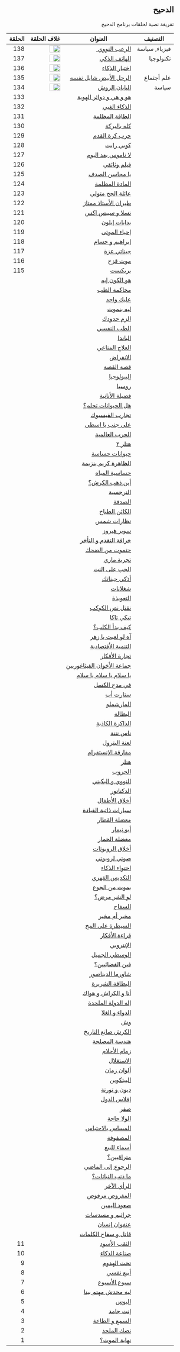 <div dir="rtl">

<h2 dir="rtl">الدحيح</h2>
<p dir="rtl"> تفريغة نصية لحلقات برنامج الدحيح <p>





| التصنيف       | العنوان                                     | غلاف الحلقة                                                  | الحلقة |
| ------------- | ------------------------------------------- | ------------------------------------------------------------ | ------ |
| فيزياء, سياسة | <a href="episodes/138.md">الرعب النووي </a> | <image width="60%" height="70%" src="https://i.ytimg.com/vi/fPYCDLymh4Q/hqdefault.jpg?sqp=-oaymwEZCNACELwBSFXyq4qpAwsIARUAAIhCGAFwAQ==&rs=AOn4CLDAhRRXcZywAeP8T7C6NRQZyytorQ">  </image> | 138    |
| تكنولوجيا     | <a href="">الهاتف الذكي </a>                | <image width="60%" height="70%" src="https://i.ytimg.com/vi/P6Dqi2DZHYU/hqdefault.jpg?sqp=-oaymwEZCPYBEIoBSFXyq4qpAwsIARUAAIhCGAFwAQ==&rs=AOn4CLCybh-SFLGL1QKjsbN9Pa8PpJdzpA"> </image> | 137    |
|               | <a href=""> اختبار الذكاء </a>              | <image width="60%" height="70%" src="https://i.ytimg.com/vi/bkqGAcAmyJc/hqdefault.jpg?sqp=-oaymwEZCPYBEIoBSFXyq4qpAwsIARUAAIhCGAFwAQ==&rs=AOn4CLCc-_AgZHREIIcu4SZnf90ILaaCiQ"> </image> | 136    |
| علم أجتماع    | <a href=""> الرجل الأبيض شايل نفسه </a>     | <image width="60%" height="70%" src="https://i.ytimg.com/vi/mP6Psd6YcQI/hqdefault.jpg?sqp=-oaymwEZCPYBEIoBSFXyq4qpAwsIARUAAIhCGAFwAQ==&rs=AOn4CLBvfuDBjKB1Tx42KHQxyre1NcoAHg"> </image> | 135    |
| سياسة         | <a href=""> اليابان الروش </a>              | <image width="60%" height="70%" src="https://i.ytimg.com/vi/UuwA_avpd8o/hqdefault.jpg?sqp=-oaymwEZCPYBEIoBSFXyq4qpAwsIARUAAIhCGAFwAQ==&rs=AOn4CLAn_zxgcX9F7NKNTlksRJSAxvj9Tg"> </image> | 134    |
|               | <a href="">هو و هي و دوائر الهوية</a>       |                                                              | 133    |
|               | <a href="">الذكاء الغبي</a>                 |                                                              | 132    |
|               | <a href="">الطاقة المظلمة</a>               |                                                              | 131    |
|               | <a href="">كله بالبركة</a>                  |                                                              | 130    |
|               | <a href="">حرب كرة القدم</a>                |                                                              | 129    |
|               | <a href="">كوبي رايت</a>                    |                                                              | 128    |
|               | <a href="">لا ناموس بعد اليوم</a>           |                                                              | 127    |
|               | <a href="">فيلم وثائقي</a>                  |                                                              | 126    |
|               | <a href="">يا محاسن الصدف</a>               |                                                              | 125    |
|               | <a href="">المادة المظلمة</a>               |                                                              | 124    |
|               | <a href="">عائلة الحج متولي</a>             |                                                              | 123    |
|               | <a href="">طيران الأستاذ ممتاز</a>          |                                                              | 122    |
|               | <a href="">تسلا و سبيس إكس</a>              |                                                              | 121    |
|               | <a href="">بدايات إيلون</a>                 |                                                              | 120    |
|               | <a href="">إحياء الموتی</a>                 |                                                              | 119    |
|               | <a href="">إبراهيم و حسام</a>               |                                                              | 118    |
|               | <a href="">جيناتي عزة</a>                   |                                                              | 117    |
|               | <a href="">موت قزح</a>                      |                                                              | 116    |
|               | <a href="">بريكست</a>                       |                                                              | 115    |
|               | <a href="">هو الكون إيه</a>                 |                                                              |        |
|               | <a href="">محاكمة الطب</a>                  |                                                              |        |
|               | <a href="">عليك واحد</a>                    |                                                              |        |
|               | <a href="">ليه بنموت</a>                    |                                                              |        |
|               | <a href="">الزم حدودك</a>                   |                                                              |        |
|               | <a href="">الطب النفسي</a>                  |                                                              |        |
|               | <a href="">الباندا</a>                      |                                                              |        |
|               | <a href="">العلاج المناعي</a>               |                                                              |        |
|               | <a href="">الانقراض</a>                     |                                                              |        |
|               | <a href="">قصة القصة</a>                    |                                                              |        |
|               | <a href="">البيولوجيا</a>                   |                                                              |        |
|               | <a href="">روسيا</a>                        |                                                              |        |
|               | <a href="">فضيلة الأنانية</a>               |                                                              |        |
|               | <a href="">هل الحيوانات تحلم؟</a>           |                                                              |        |
|               | <a href="">تجارب الفيسبوك</a>               |                                                              |        |
|               | <a href="">علی جنب يا اسطی</a>              |                                                              |        |
|               | <a href="">الحرب العالمية</a>               |                                                              |        |
|               | <a href="">هتلر ٢</a>                       |                                                              |        |
|               | <a href="">حيوانات حساسة </a>               |                                                              |        |
|               | <a href="">الظاهرة كريم بنزيمة</a>          |                                                              |        |
|               | <a href="">حساسية المياه</a>                |                                                              |        |
|               | <a href="">أين ذهب الكرش؟</a>               |                                                              |        |
|               | <a href="">النرجسية</a>                     |                                                              |        |
|               | <a href="">الصدفة</a>                       |                                                              |        |
|               | <a href="">الكائن الطباخ</a>                |                                                              |        |
|               | <a href="">نظارات شمس</a>                   |                                                              |        |
|               | <a href="">سوبر هيروز</a>                   |                                                              |        |
|               | <a href="">خرافة التقدم و التأخر</a>        |                                                              |        |
|               | <a href="">حتموت من الضحك</a>               |                                                              |        |
|               | <a href="">تجربة ماري</a>                   |                                                              |        |
|               | <a href="">الحب علی النت</a>                |                                                              |        |
|               | <a href="">أذكی جيناتك</a>                  |                                                              |        |
|               | <a href="">شغلانات</a>                      |                                                              |        |
|               | <a href="">التعويذة</a>                     |                                                              |        |
|               | <a href="">نقتل نص الكوكب</a>               |                                                              |        |
|               | <a href="">تيكي تاكا</a>                    |                                                              |        |
|               | <a href="">كيف بدأ الكلب؟</a>               |                                                              |        |
|               | <a href="">آه لو لعبت يا زهر</a>            |                                                              |        |
|               | <a href="">التنمية الأقتصادية</a>           |                                                              |        |
|               | <a href="">تجارة الأفكار</a>                |                                                              |        |
|               | <a href="">جماعة الأخوان الفيثاغوريين</a>   |                                                              |        |
|               | <a href="">يا سلام يا سلام يا سلام</a>      |                                                              |        |
|               | <a href="">في مدح الكسل</a>                 |                                                              |        |
|               | <a href="">ستارت أب</a>                     |                                                              |        |
|               | <a href="">المارشملو</a>                    |                                                              |        |
|               | <a href="">البطالة</a>                      |                                                              |        |
|               | <a href="">الذاكرة الكاذبة</a>              |                                                              |        |
|               | <a href="">ناس نتنة</a>                     |                                                              |        |
|               | <a href="">لعنة البترول</a>                 |                                                              |        |
|               | <a href="">مفارقة الإنستقرام</a>            |                                                              |        |
|               | <a href="">هتلر</a>                         |                                                              |        |
|               | <a href="">الحروب</a>                       |                                                              |        |
|               | <a href="">النووي و البكيني</a>             |                                                              |        |
|               | <a href="">الدكتاتور</a>                    |                                                              |        |
|               | <a href="">أخلاق الأطفال</a>                |                                                              |        |
|               | <a href="">سيارات ذاتية القيادة</a>         |                                                              |        |
|               | <a href="">معضلة القطار</a>                 |                                                              |        |
|               | <a href="">أبو نيمار</a>                    |                                                              |        |
|               | <a href="">معضلة الحمار</a>                 |                                                              |        |
|               | <a href="">أخلاق الروبوتات</a>              |                                                              |        |
|               | <a href="">صوتي لروبوتي</a>                 |                                                              |        |
|               | <a href="">احتواء الذكاء</a>                |                                                              |        |
|               | <a href="">التكديس القهري</a>               |                                                              |        |
|               | <a href="">بموت من الجوع</a>                |                                                              |        |
|               | <a href="">لو الشر مرض؟</a>                 |                                                              |        |
|               | <a href="">السفاح</a>                       |                                                              |        |
|               | <a href="">مخير أم مخير</a>                 |                                                              |        |
|               | <a href="">السيطرة علی المخ</a>             |                                                              |        |
|               | <a href="">قراءة الأفكار</a>                |                                                              |        |
|               | <a href="">الإنتروبي</a>                    |                                                              |        |
|               | <a href="">الوسطي الجميل</a>                |                                                              |        |
|               | <a href="">فين الفضائيين؟</a>               |                                                              |        |
|               | <a href="">شاورما الديناصور</a>             |                                                              |        |
|               | <a href="">البطاقة الشريرة</a>              |                                                              |        |
|               | <a href="">أنا و الكراش و هواك</a>          |                                                              |        |
|               | <a href="">إله الدولة الملحدة</a>           |                                                              |        |
|               | <a href="">الدواء و الغلا</a>               |                                                              |        |
|               | <a href="">وش</a>                           |                                                              |        |
|               | <a href="">الكرش صانع التاريخ</a>           |                                                              |        |
|               | <a href="">هندسة المصلحة</a>                |                                                              |        |
|               | <a href="">زمام الأحلام</a>                 |                                                              |        |
|               | <a href="">الاستغلال</a>                    |                                                              |        |
|               | <a href="">ألوان زمان</a>                   |                                                              |        |
|               | <a href="">البيتكوين</a>                    |                                                              |        |
|               | <a href="">ديون و تورتة</a>                 |                                                              |        |
|               | <a href="">إفلاس الدول</a>                  |                                                              |        |
|               | <a href="">صفر</a>                          |                                                              |        |
|               | <a href="">الولا حاجة</a>                   |                                                              |        |
|               | <a href="">المساس بالاحتباس</a>             |                                                              |        |
|               | <a href="">المصفوفة</a>                     |                                                              |        |
|               | <a href="">أسماء للبيع</a>                  |                                                              |        |
|               | <a href="">متراقبين؟</a>                    |                                                              |        |
|               | <a href="">الرجوع إلی الماضي</a>            |                                                              |        |
|               | <a href="">ما ذنب النباتات؟</a>             |                                                              |        |
|               | <a href="">الرأي الآخر</a>                  |                                                              |        |
|               | <a href="">المفروض مرفوض</a>                |                                                              |        |
|               | <a href="">صعود اليمين</a>                  |                                                              |        |
|               | <a href="">جراثيم و مسدسات</a>              |                                                              |        |
|               | <a href="">عنفوان إنسان</a>                 |                                                              |        |
|               | <a href="">قاتل و سفاح الكلمات</a>          |                                                              |        |
|               | <a href="">الثقب الأسود</a>                 |                                                              | 11     |
|               | <a href="">صناعة الذكاء</a>                 |                                                              | 10     |
|               | <a href="">تحت الهدوم</a>                   |                                                              | 9      |
|               | <a href="">أبيع نفسي</a>                    |                                                              | 8      |
|               | <a href="">سبوع الأسبوع</a>                 |                                                              | 7      |
|               | <a href="">ليه محدش مهتم بينا</a>           |                                                              | 6      |
|               | <a href="">البوس</a>                        |                                                              | 5      |
|               | <a href="">إنت جامد</a>                     |                                                              | 4      |
|               | <a href="">السمع و الطاعة</a>               |                                                              | 3      |
|               | <a href="">نصك الملحد</a>                   |                                                              | 2      |
|               | <a href="">نهاية الموت؟</a>                 |                                                              | 1      |




































</div>